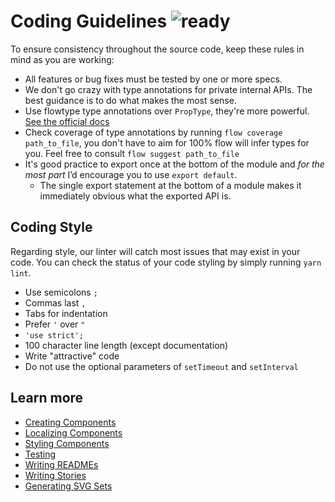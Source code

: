 # Coding Guidelines ![ready](status-images/ready.svg)

To ensure consistency throughout the source code, keep these rules in mind as you are working:

- All features or bug fixes must be tested by one or more specs.
- We don't go crazy with type annotations for private internal APIs. The best guidance is to do what makes the most sense.
- Use flowtype type annotations over `PropType`, they're more powerful. [See the official docs](https://flowtype.org/docs/react.html)
- Check coverage of type annotations by running `flow coverage path_to_file`, you don't have to aim for 100% flow will infer types for you. Feel free to consult `flow suggest path_to_file`
- It's good practice to export once at the bottom of the module and *for the most part* I’d encourage you to use `export default`.
   - The single export statement at the bottom of a module makes it immediately obvious what the exported API is.

## Coding Style

Regarding style, our linter will catch most issues that may exist in your code.
You can check the status of your code styling by simply running `yarn lint`.

- Use semicolons `;`
- Commas last `,`
- Tabs for indentation
- Prefer `'` over `"`
- `'use strict';`
- 100 character line length (except documentation)
- Write "attractive" code
- Do not use the optional parameters of `setTimeout` and `setInterval`

## Learn more

- [Creating Components](https://github.com/gawkermedia/kinja-mantle/blob/master/packages/kinja-components/doc/contributing/CREATING.md)
- [Localizing Components](https://github.com/gawkermedia/kinja-mantle/blob/master/packages/kinja-components/doc/contributing/LOCALIZING.md)
- [Styling Components](https://github.com/gawkermedia/kinja-mantle/blob/master/packages/kinja-components/doc/contributing/STYLING.md)
- [Testing](https://github.com/gawkermedia/kinja-mantle/blob/master/packages/kinja-components/doc/contributing/TESTING.md)
- [Writing READMEs](https://github.com/gawkermedia/kinja-mantle/blob/master/packages/kinja-components/doc/contributing/READMES.md)
- [Writing Stories](https://github.com/gawkermedia/kinja-mantle/blob/master/packages/kinja-components/doc/contributing/STORIES.md)
- [Generating SVG Sets](https://github.com/gawkermedia/kinja-mantle/blob/master/packages/kinja-components/doc/contributing/GENERATING.md)
